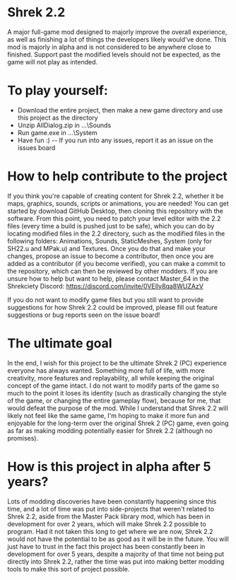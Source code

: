 # Shrek 2.2
A major full-game mod designed to majorly improve the overall experience, as well as finishing a lot of things the developers likely would've done.
This mod is majorly in alpha and is not considered to be anywhere close to finished. Support past the modified levels should not be expected, as the game will not play as intended.


# To play yourself:
- Download the entire project, then make a new game directory and use this project as the directory
- Unzip AllDialog.zip in ...\Sounds
- Run game.exe in ...\System
- Have fun :) -- If you run into any issues, report it as an issue on the issues board


# How to help contribute to the project
If you think you're capable of creating content for Shrek 2.2, whether it be maps, graphics, sounds, scripts or animations, you are needed! You can get started by download GitHub Desktop, then cloning this repository with the software. From this point, you need to patch your level editor with the 2.2 files (every time a build is pushed just to be safe), which you can do by locating modified files in the 2.2 directory, such as the modified files in the following folders: Animations, Sounds, StaticMeshes, System (only for SH22.u and MPak.u) and Textures. Once you do that and make your changes, propose an issue to become a contributor, then once you are added as a contributor (if you become verified), you can make a commit to the repository, which can then be reviewed by other modders. If you are unsure how to help but want to help, please contact Master_64 in the Shrekciety Discord: https://discord.com/invite/0VEIly8qa8WUZAzV

If you do not want to modify game files but you still want to provide suggestions for how Shrek 2.2 could be improved, please fill out feature suggestions or bug reports seen on the issue board!

# The ultimate goal
In the end, I wish for this project to be the ultimate Shrek 2 (PC) experience everyone has always wanted. Something more full of life, with more creativity, more features and replayability, all while keeping the original concept of the game intact. I do not want to modify parts of the game so much to the point it loses its identity (such as drastically changing the style of the game, or changing the entire gameplay flow), because for me, that would defeat the purpose of the mod. While I understand that Shrek 2.2 will likely not feel like the same game, I'm hoping to make it more fun and enjoyable for the long-term over the original Shrek 2 (PC) game, even going as far as making modding potentially easier for Shrek 2.2 (although no promises).

# How is this project in alpha after 5 years?
Lots of modding discoveries have been constantly happening since this time, and a lot of time was put into side-projects that weren't related to Shrek 2.2, aside from the Master Pack library mod, which has been in development for over 2 years, which will make Shrek 2.2 possible to program. Had it not taken this long to get where we are now, Shrek 2.2 would not have the potential to be as good as it will be in the future. You will just have to trust in the fact this project has been constantly been in development for over 5 years, despite a majority of that time not being put directly into Shrek 2.2, rather the time was put into making better modding tools to make this sort of project possible.
